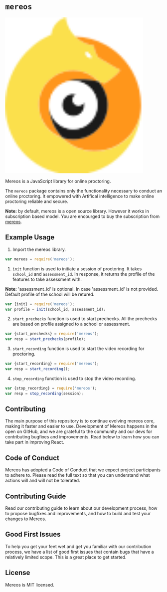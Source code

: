 # `mereos`

<img src="logo.svg" alt="mereos" height="500"/>

Mereos is a JavaScript library for online proctoring.

The `mereos` package contains only the functionality necessary to conduct an online proctoring. It empowered with Artifical intelligence to make online proctoring reliable and secure.

**Note:** by default, mereos is a open source library. However it works in subscription based model. You are encourged to buy the subscription from [mereos](https://mereos.eu). 

## Example Usage

1. Import the mereos library.

```js
var mereos = require('mereos');
```

1. `init` function is used to initiate a session of proctoring. It takes `school_id` and `assessment_id`. In response, it returns the profile of the features to take assessment with.

**Note:** 'assessment_id' is optional. In case 'assessment_id' is not provided. Default profile of the school will be retured.

```js
var {init} = require('mereos');
var profile = init(school_id, assessment_id);
```

2. `start_prechecks` function is used to start prechecks. All the prechecks are based on profile assigned to a school or assessment.

```js
var {start_prechecks} = require('mereos');
var resp = start_prechecks(profile);
```

3. `start_recording` function is used to start the video recording for proctoring.

```js
var {start_recording} = require('mereos');
var resp = start_recording();
```

4. `stop_recording` function is used to stop the video recording.

```js
var {stop_recording} = require('mereos');
var resp = stop_recording(session);
```

## Contributing
The main purpose of this repository is to continue evolving mereos core, making it faster and easier to use. Development of Mereos happens in the open on GitHub, and we are grateful to the community and our devs for contributing bugfixes and improvements. Read below to learn how you can take part in improving React.

## Code of Conduct
Mereos has adopted a Code of Conduct that we expect project participants to adhere to. Please read the full text so that you can understand what actions will and will not be tolerated.

## Contributing Guide
Read our contributing guide to learn about our development process, how to propose bugfixes and improvements, and how to build and test your changes to Mereos.

## Good First Issues
To help you get your feet wet and get you familiar with our contribution process, we have a list of good first issues that contain bugs that have a relatively limited scope. This is a great place to get started.

## License
Mereos is MIT licensed.
